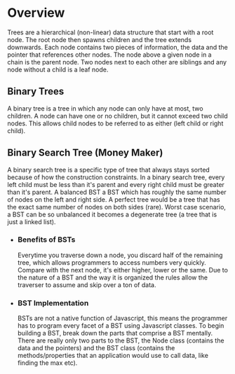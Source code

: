 # Overview
Trees are a hierarchical (non-linear) data structure that start with a root node. The root node then spawns children and the tree extends downwards. Each node contains two pieces of information, the data and the pointer that references other nodes. The node above a given node in a chain is the parent node. Two nodes next to each other are siblings and any node without a child is a leaf node.

## Binary Trees
A binary tree is a tree in which any node can only have at most, two children. A node can have one or no children, but it cannot exceed two child nodes. This allows child nodes to be referred to as either (left child or right child).

## Binary Search Tree (Money Maker)
A binary search tree is a specific type of tree that always stays sorted because of how the construction constraints. In a binary search tree, every left child must be less than it's parent and every right child must be greater than it's parent. A balanced BST a BST which has roughly the same number of nodes on the left and right side. A perfect tree would be a tree that has the exact same number of nodes on both sides (rare). Worst case scenario, a BST can be so unbalanced it becomes a degenerate tree (a tree that is just a linked list).

- ### Benefits of BSTs
    Everytime you traverse down a node, you discard half of the remaining tree, which allows programmers to access numbers very quickly. Compare with the next node, it's either higher, lower or the same. Due to the nature of a BST and the way it is organized the rules allow the traverser to assume and skip over a ton of data.

- ### BST Implementation
    BSTs are not a native function of Javascript, this means the programmer has to program every facet of a BST using Javascript classes. To begin building a BST, break down the parts that comprise a BST mentally. There are really only two parts to the BST, the Node class (contains the data and the pointers) and the BST class (contains the methods/properties that an application would use to call data, like finding the max etc). 